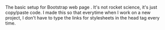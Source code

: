 The basic setup for Bootstrap web page . It's not rocket science, it's just copy/paste code. I made this so that everytime when I work on a new project, I don't have to type the links for stylesheets in the head tag every time.